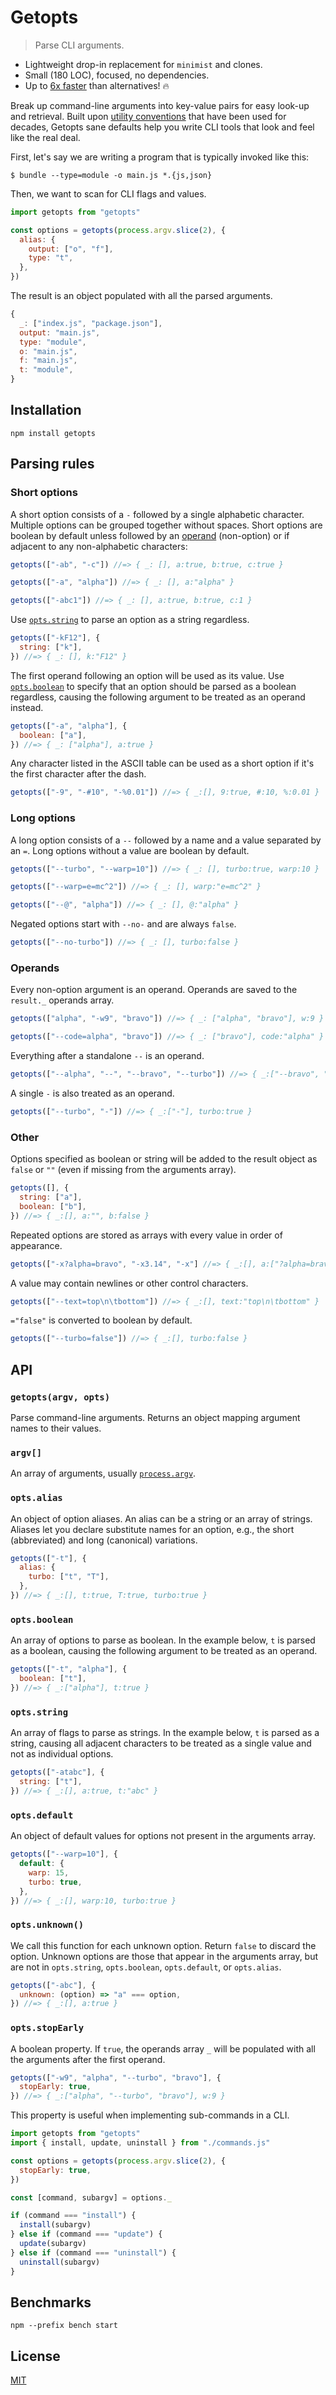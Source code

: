 # Getopts

> Parse CLI arguments.

- Lightweight drop-in replacement for `minimist` and clones.
- Small (180 LOC), focused, no dependencies.
- Up to [6x faster](#benchmarks) than alternatives! 🔥

Break up command-line arguments into key-value pairs for easy look-up and retrieval. Built upon [utility conventions](http://pubs.opengroup.org/onlinepubs/9699919799/basedefs/V1_chap12.html#tag_12_02) that have been used for decades, Getopts sane defaults help you write CLI tools that look and feel like the real deal.

First, let's say we are writing a program that is typically invoked like this:

```console
$ bundle --type=module -o main.js *.{js,json}
```

Then, we want to scan for CLI flags and values.

```js
import getopts from "getopts"

const options = getopts(process.argv.slice(2), {
  alias: {
    output: ["o", "f"],
    type: "t",
  },
})
```

The result is an object populated with all the parsed arguments.

```js
{
  _: ["index.js", "package.json"],
  output: "main.js",
  type: "module",
  o: "main.js",
  f: "main.js",
  t: "module",
}
```

## Installation

```console
npm install getopts
```

## Parsing rules

### Short options

A short option consists of a `-` followed by a single alphabetic character. Multiple options can be grouped together without spaces. Short options are boolean by default unless followed by an [operand](#operand) (non-option) or if adjacent to any non-alphabetic characters:

```js
getopts(["-ab", "-c"]) //=> { _: [], a:true, b:true, c:true }
```

```js
getopts(["-a", "alpha"]) //=> { _: [], a:"alpha" }
```

```js
getopts(["-abc1"]) //=> { _: [], a:true, b:true, c:1 }
```

Use [`opts.string`](#optsstring) to parse an option as a string regardless.

```js
getopts(["-kF12"], {
  string: ["k"],
}) //=> { _: [], k:"F12" }
```

The first operand following an option will be used as its value. Use [`opts.boolean`](#optsboolean) to specify that an option should be parsed as a boolean regardless, causing the following argument to be treated as an operand instead.

```js
getopts(["-a", "alpha"], {
  boolean: ["a"],
}) //=> { _: ["alpha"], a:true }
```

Any character listed in the ASCII table can be used as a short option if it's the first character after the dash.

```js
getopts(["-9", "-#10", "-%0.01"]) //=> { _:[], 9:true, #:10, %:0.01 }
```

### Long options

A long option consists of a `--` followed by a name and a value separated by an `=`. Long options without a value are boolean by default.

```js
getopts(["--turbo", "--warp=10"]) //=> { _: [], turbo:true, warp:10 }
```

```js
getopts(["--warp=e=mc^2"]) //=> { _: [], warp:"e=mc^2" }
```

```js
getopts(["--@", "alpha"]) //=> { _: [], @:"alpha" }
```

Negated options start with `--no-` and are always `false`.

```js
getopts(["--no-turbo"]) //=> { _: [], turbo:false }
```

### Operands

Every non-option argument is an operand. Operands are saved to the `result._` operands array.

```js
getopts(["alpha", "-w9", "bravo"]) //=> { _: ["alpha", "bravo"], w:9 }
```

```js
getopts(["--code=alpha", "bravo"]) //=> { _: ["bravo"], code:"alpha" }
```

Everything after a standalone `--` is an operand.

```js
getopts(["--alpha", "--", "--bravo", "--turbo"]) //=> { _:["--bravo", "--turbo"], alpha:true }
```

A single `-` is also treated as an operand.

```js
getopts(["--turbo", "-"]) //=> { _:["-"], turbo:true }
```

### Other

Options specified as boolean or string will be added to the result object as `false` or `""` (even if missing from the arguments array).

```js
getopts([], {
  string: ["a"],
  boolean: ["b"],
}) //=> { _:[], a:"", b:false }
```

Repeated options are stored as arrays with every value in order of appearance.

```js
getopts(["-x?alpha=bravo", "-x3.14", "-x"] //=> { _:[], a:["?alpha=bravo", 3.14, true] }
```

A value may contain newlines or other control characters.

```js
getopts(["--text=top\n\tbottom"]) //=> { _:[], text:"top\n\tbottom" }
```

`="false"` is converted to boolean by default.

```js
getopts(["--turbo=false"]) //=> { _:[], turbo:false }
```

## API

### `getopts(argv, opts)`

Parse command-line arguments. Returns an object mapping argument names to their values.

### `argv[]`

An array of arguments, usually [`process.argv`](https://nodejs.org/docs/latest/api/process.html#process_process_argv).

### `opts.alias`

An object of option aliases. An alias can be a string or an array of strings. Aliases let you declare substitute names for an option, e.g., the short (abbreviated) and long (canonical) variations.

```js
getopts(["-t"], {
  alias: {
    turbo: ["t", "T"],
  },
}) //=> { _:[], t:true, T:true, turbo:true }
```

### `opts.boolean`

An array of options to parse as boolean. In the example below, `t` is parsed as a boolean, causing the following argument to be treated as an operand.

```js
getopts(["-t", "alpha"], {
  boolean: ["t"],
}) //=> { _:["alpha"], t:true }
```

### `opts.string`

An array of flags to parse as strings. In the example below, `t` is parsed as a string, causing all adjacent characters to be treated as a single value and not as individual options.

```js
getopts(["-atabc"], {
  string: ["t"],
}) //=> { _:[], a:true, t:"abc" }
```

### `opts.default`

An object of default values for options not present in the arguments array.

```js
getopts(["--warp=10"], {
  default: {
    warp: 15,
    turbo: true,
  },
}) //=> { _:[], warp:10, turbo:true }
```

### `opts.unknown()`

We call this function for each unknown option. Return `false` to discard the option. Unknown options are those that appear in the arguments array, but are not in `opts.string`, `opts.boolean`, `opts.default`, or `opts.alias`.

```js
getopts(["-abc"], {
  unknown: (option) => "a" === option,
}) //=> { _:[], a:true }
```

### `opts.stopEarly`

A boolean property. If `true`, the operands array `_` will be populated with all the arguments after the first operand.

```js
getopts(["-w9", "alpha", "--turbo", "bravo"], {
  stopEarly: true,
}) //=> { _:["alpha", "--turbo", "bravo"], w:9 }
```

This property is useful when implementing sub-commands in a CLI.

```js
import getopts from "getopts"
import { install, update, uninstall } from "./commands.js"

const options = getopts(process.argv.slice(2), {
  stopEarly: true,
})

const [command, subargv] = options._

if (command === "install") {
  install(subargv)
} else if (command === "update") {
  update(subargv)
} else if (command === "uninstall") {
  uninstall(subargv)
}
```

## Benchmarks

```console
npm --prefix bench start
```

## License

[MIT](LICENSE.md)
